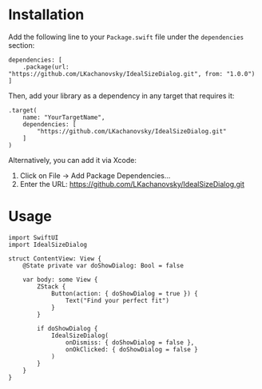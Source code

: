 # Installation
Add the following line to your `Package.swift` file under the `dependencies` section:
```
dependencies: [
    .package(url: "https://github.com/LKachanovsky/IdealSizeDialog.git", from: "1.0.0")
]
```
Then, add your library as a dependency in any target that requires it:
```
.target(
    name: "YourTargetName",
    dependencies: [
        "https://github.com/LKachanovsky/IdealSizeDialog.git"
    ]
)
```
Alternatively, you can add it via Xcode:
1. Click on File -> Add Package Dependencies...
2. Enter the URL: https://github.com/LKachanovsky/IdealSizeDialog.git
# Usage
```
import SwiftUI
import IdealSizeDialog

struct ContentView: View {
    @State private var doShowDialog: Bool = false
    
    var body: some View {
        ZStack {
            Button(action: { doShowDialog = true }) {
                Text("Find your perfect fit")
            }
        }
        
        if doShowDialog {
            IdealSizeDialog(
                onDismiss: { doShowDialog = false },
                onOkClicked: { doShowDialog = false }
            )
        }
    }
}
```
